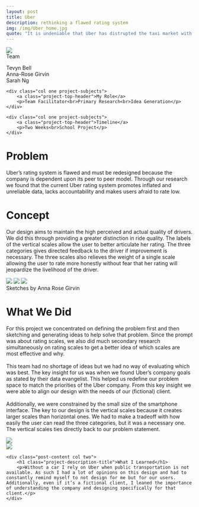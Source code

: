 ```yaml
---
layout: post
title: Uber
description: rethinking a flawed rating system
img: /img/Uber_home.jpg
quote: "It is undeniable that Uber has distrupted the taxi market with the rideshare movement."
---
```

<div class="img_row">
	<img class="col three" src="{{ site.baseurl }}/img/Uber_banner.jpg"/>
</div>

<div class="post-content">
	<div class="col one project-subjects">
		<a class="project-top-header">Team</a>
		<p>Tevyn Bell<br>Anna-Rose Girvin<br>Sarah Ng</p>
	</div>
	
	<div class="col one project-subjects">
		<a class="project-top-header">My Role</a>
		<p>Team Facilitator<br>Primary Research<br>Idea Generation</p>
	</div>
	
	<div class="col one project-subjects">
		<a class="project-top-header">Timeline</a>
		<p>Two Weeks<br>School Project</p>
	</div>
</div>

<div class="post-content col three">
	<h1 class="project-description-title">Problem</h1>
	<p>Uber’s rating system is flawed and must be redesigned because the company is dependent upon its peer to peer model. Through our research we found that the current Uber rating system promotes inflated and unreliable data, lacks accountability and makes users afraid to rate low. </p>
</div>

<div class="post-content col three">
	<h1 class="project-description-title">Concept</h1>
	<p>Our design aims to maintain the high perceived and actual quality of drivers. We did this through providing a greater distinction in ride quality. The labels of the vertical scales allow the user to better articulate her rating. The three categories gives directed feedback to the driver if improvement is necessary. The three scales also relieves the weight of a single scale allowing the user to rate more honestly without fear that her rating will jeopardize the livelihood of the driver.</p>
</div>

<div class="post-content showing_design">
	<img class="col one" src="{{ site.baseurl }}/img/1Uber-01.jpg"/>
	<img class="col one" src="{{ site.baseurl }}/img/3_Uber_Sketch-01-01.jpg"/>
	<img class="col one" src="{{ site.baseurl }}/img/2_Uber_Sketch-01.jpg"/>
	<div class="col three caption">Sketches by Anna Rose Girvin</div>
</div>

<div class="col three">
	<h1 class="project-description-title">What We Did</h1>
	<p>For this project we concentrated on defining the problem first and then sketching and generating ideas to help solve that problem.  Since the prompt was about rating scales, we also did much secondary research simultaneously on rating scales to get a better idea of which scales are most effective and why.<br><br>This team had no shortage of ideas but we had no way of evaluating which was best. The key insight for us was when we found Uber’s company goals as stated by their data evangelist. This helped us redefine our problem space to match the priorities of the Uber company. From this key insight we were able to align our design with the needs of our (fictional) client.<br><br>Additionally, we were constrained by the small size of the smartphone interface. The key to our design is the vertical scales because it creates larger scales than horizontal ones. We had to make a tradeoff with how easily the user can read the three categories, but it was a necessary one. The vertical scales ties directly back to our problem statement.</p>
</div>

<div class="img_row">
	<img class="col three testing" src="{{ site.baseurl }}/img/defining-the-problem-again-3.jpg"/>
</div>

<div class="img_row welcome_message">
	<img class="col one testing" src="{{ site.baseurl }}/img/disecting-the-problem.jpg"/>

	<div class="post-content col two">
		<h1 class="project-description-title">What I Learned</h1>
		<p>Without a car I rely on Uber when public transportation is not available. As such I had a lot of opinions on this design and had to constantly remind myself to not design for me but for our users. Additionally, even if it’s a fictional client, I leaned the importance of understanding the company and designing specifically for that client.</p>
	</div>
</div>



	



